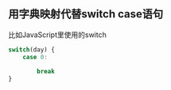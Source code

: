 ## 用字典映射代替switch case语句

比如JavaScript里使用的switch

```javascript
switch(day) {
	case 0:
		
		break
}

```